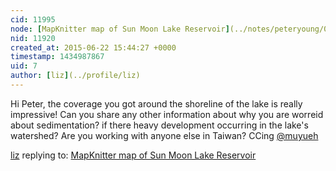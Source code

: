 ```yaml
---
cid: 11995
node: [MapKnitter map of Sun Moon Lake Reservoir](../notes/peteryoung/05-31-2015/mapknitter-map-of-sun-moon-lake-reservoir)
nid: 11920
created_at: 2015-06-22 15:44:27 +0000
timestamp: 1434987867
uid: 7
author: [liz](../profile/liz)
---
```


Hi Peter, the coverage you got around the shoreline of the lake is really impressive! Can you share any other information about why you are worreid about sedimentation? if there heavy development occurring in the lake's watershed? Are you working with anyone else in Taiwan? CCing [@muyueh](/profile/muyueh)

[liz](../profile/liz) replying to: [MapKnitter map of Sun Moon Lake Reservoir](../notes/peteryoung/05-31-2015/mapknitter-map-of-sun-moon-lake-reservoir)

